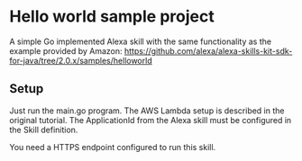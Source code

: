 # Hello world sample project

A simple Go implemented Alexa skill with the same functionality as the example provided by Amazon:
https://github.com/alexa/alexa-skills-kit-sdk-for-java/tree/2.0.x/samples/helloworld 

## Setup

Just run the main.go program. The AWS Lambda setup is described in the original tutorial.
The ApplicationId from the Alexa skill must be configured in the Skill definition.

You need a HTTPS endpoint configured to run this skill.